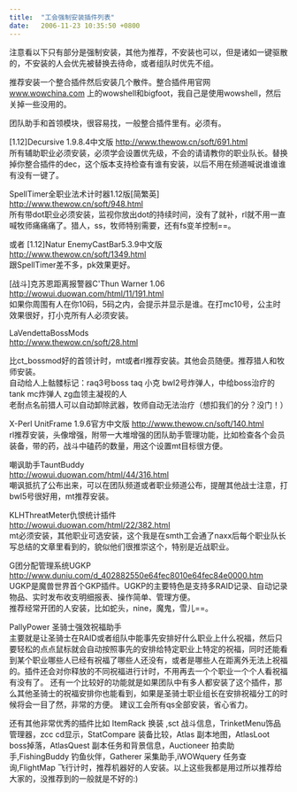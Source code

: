 ```yaml
---
title:  "工会强制安装插件列表"
date:   2006-11-23 10:35:50 +0800
---
```


注意看以下只有部分是强制安装，其他为推荐，不安装也可以，但是诸如一键驱散的，不安装的人会优先被替换去待命，或者组队时优先不组。  

推荐安装一个整合插件然后安装几个散件。整合插件用官网 www.wowchina.com 上的wowshell和bigfoot，我自己是使用wowshell，然后关掉一些没用的。  

团队助手和首领模块，很容易找，一般整合插件里有。必须有。  

[1.12]Decursive 1.9.8.4中文版
http://www.thewow.cn/soft/691.html  
所有辅助职业必须安装，必须学会设置优先级，不会的请请教你的职业队长。替换掉你整合插件的dec，这个版本支持检查有谁有安装，以后不用在频道喊说谁谁谁有没有一键了。  

SpellTimer全职业法术计时器1.12版[简繁英]
http://www.thewow.cn/soft/948.html  
所有带dot职业必须安装，监视你放出dot的持续时间，没有了就补，rl就不用一直喊牧师痛痛痛了。猎人，ss，牧师特别需要，还有fs变羊控制==。  

或者 [1.12]Natur EnemyCastBar5.3.9中文版
http://www.thewow.cn/soft/1349.html  
跟SpellTimer差不多，pk效果更好。  

[战斗]克苏恩距离报警器C'Thun Warner 1.06  
http://wowui.duowan.com/html/11/191.html  
如果你周围有人在你10码，5码之内，会提示并显示是谁。在打mc10号，公主时效果很好，打小克所有人必须安装。  

LaVendettaBossMods  
http://www.thewow.cn/soft/28.html  

比ct_bossmod好的首领计时，mt或者rl推荐安装。其他会员随便。推荐猎人和牧师安装。  
自动给人上骷髅标记：raq3号boss taq 小克 bwl2号炸弹人，中给boss治疗的tank mc炸弹人 zg血领主凝视的人  
老耐点名前猎人可以自动卸除武器，牧师自动无法治疗（想扣我们的分？没门！）  

X-Perl UnitFrame 1.9.6官方中文版
http://www.thewow.cn/soft/140.html  
rl推荐安装，头像增强，附带一大堆增强的团队助手管理功能，比如检查各个会员装备，带的药，战斗中磕药的数量，用这个设置mt目标很方便。  

嘲讽助手TauntBuddy  
http://wowui.duowan.com/html/44/316.html  
嘲讽抵抗了公布出来，可以在团队频道或者职业频道公布，提醒其他战士注意，打bwl5号很好用，mt推荐安装。  

KLHThreatMeter仇恨统计插件  
http://wowui.duowan.com/html/22/382.html  
mt必须安装，其他职业可选安装，这个我是在smth工会通了naxx后每个职业队长写总结的文章里看到的，貌似他们很推崇这个，特别是近战职业。  

G团分配管理系统UGKP  
http://www.duniu.com/d_402882550e64fec8010e64fec84e0000.htm  
UGKP是魔兽世界首个GKP插件。UGKP的主要特色是支持多RAID记录、自动记录物品、实时发布收支明细报表、操作简单、管理方便。  
推荐经常开团的人安装，比如蛇头，nine，魔鬼，雪儿==。  

PallyPower 圣骑士强效祝福助手  
主要就是让圣骑士在RAID或者组队中能事先安排好什么职业上什么祝福，然后只要轻松的点点鼠标就会自动按照事先的安排给特定职业上特定的祝福，同时还能看到某个职业哪些人已经有祝福了哪些人还没有，或者是哪些人在距离外无法上祝福的。插件还会对你释放的不同祝福进行计时，不用再去一个个职业一个个人看祝福有没有了。
还有一个比较好的功能就是如果团队中有多人都安装了这个插件，那么其他圣骑士的祝福安排你也能看到，如果是圣骑士职业组长在安排祝福分工的时候将会一目了然，非常的方便。
建议工会所有qs全部安装，省心省力。  

还有其他非常优秀的插件比如 ItemRack 换装 ,sct 战斗信息，TrinketMenu饰品管理器，zcc cd显示，StatCompare 装备比较，Atlas 副本地图，AtlasLoot boss掉落，AtlasQuest 副本任务和背景信息，Auctioneer 拍卖助手,FishingBuddy 钓鱼伙伴，Gatherer 采集助手,iWOWquery 任务查询,FlightMap 飞行计时，推荐机器好的人安装。以上这些我都是用过所以推荐给大家的，没推荐到的一般就是不好的:)  

